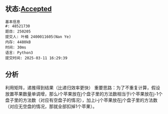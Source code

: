 ## 状态:[Accepted](http://xzmdsa.openjudge.cn/2025hw2/solution/48521730/)
    基本信息
    #: 48521730
    题目: 250205
    提交人: 叶楠 2400011605(Nan Ye)
    内存: 4480kB
    时间: 30ms
    语言: Python3
    提交时间: 2025-03-11 16:29:39

## 分析
利用矩阵，递推得到结果（比递归效率更快）
重要思路：为了不重复计算，假设放置苹果数量单调增，那么i个苹果放在j个盘子里的方法数相当于i个苹果放在j-1个盘子里的方法数（对应有空盘子的情况），加上i-j个苹果放在j个盘子里的方法数（对应无空盘的情况，那就全部扣掉1个苹果）。
